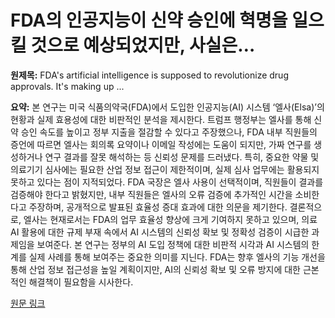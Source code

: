 # FDA의 인공지능이 신약 승인에 혁명을 일으킬 것으로 예상되었지만, 사실은…

**원제목:** FDA's artificial intelligence is supposed to revolutionize drug approvals. It's making up ...

**요약:** 본 연구는 미국 식품의약국(FDA)에서 도입한 인공지능(AI) 시스템 ‘엘사(Elsa)’의 현황과 실제 효용성에 대한 비판적인 분석을 제시한다.  트럼프 행정부는 엘사를 통해 신약 승인 속도를 높이고 정부 지출을 절감할 수 있다고 주장했으나, FDA 내부 직원들의 증언에 따르면 엘사는 회의록 요약이나 이메일 작성에는 도움이 되지만,  가짜 연구를 생성하거나 연구 결과를 잘못 해석하는 등 신뢰성 문제를 드러냈다. 특히,  중요한 약물 및 의료기기 심사에는 필요한 산업 정보 접근이 제한적이며, 실제 심사 업무에는 활용되지 못하고 있다는 점이 지적되었다.  FDA 국장은 엘사 사용이 선택적이며, 직원들이 결과를 검증해야 한다고 밝혔지만,  내부 직원들은 엘사의 오류 검증에 추가적인 시간을 소비한다고 주장하며,  공개적으로 발표된 효율성 증대 효과에 대한 의문을 제기한다.  결론적으로,  엘사는 현재로서는 FDA의 업무 효율성 향상에 크게 기여하지 못하고 있으며, 의료 AI 활용에 대한 규제 부재 속에서  AI 시스템의 신뢰성 확보 및 정확성 검증이 시급한 과제임을 보여준다.  본 연구는  정부의 AI 도입 정책에 대한 비판적 시각과 AI 시스템의 한계를 실제 사례를 통해 보여주는 중요한 의미를 지닌다.  FDA는 향후 엘사의 기능 개선을 통해 산업 정보 접근성을 높일 계획이지만,  AI의 신뢰성 확보 및 오류 방지에 대한  근본적인 해결책이 필요함을 시사한다.

[원문 링크](https://edition.cnn.com/2025/07/23/politics/fda-ai-elsa-drug-regulation-makary)
